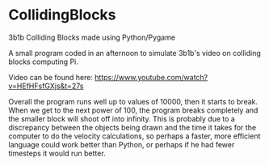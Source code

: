 # CollidingBlocks
3b1b Colliding Blocks made using Python/Pygame

A small program coded in an afternoon to simulate 3b1b's video on colliding blocks computing Pi.

Video can be found here: https://www.youtube.com/watch?v=HEfHFsfGXjs&t=27s

Overall the program runs well up to values of 10000, then it starts to break. When we get to the next power of 100, the program breaks completely and the smaller block will shoot off into infinity. This is probably due to a discrepancy between the objects being drawn and the time it takes for the computer to do the velocity calculations, so perhaps a faster, more efficient language could work better than Python, or perhaps if he had fewer timesteps it would run better.
